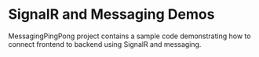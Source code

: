 # SignalR and Messaging Demos

MessagingPingPong project contains a sample code demonstrating how to connect frontend to backend using SignalR and messaging.
